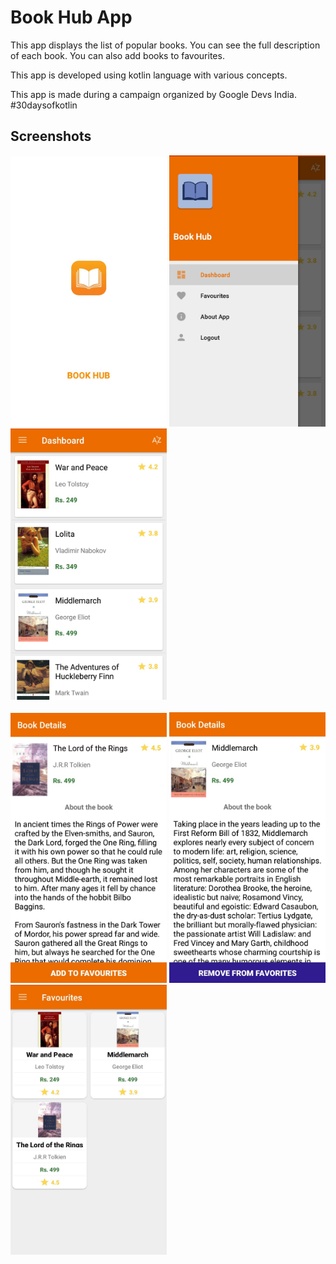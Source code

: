 # Book Hub App

This app displays the list of popular books. You can see the full description of each book. You can also add books to favourites.

This app is developed using kotlin language with various concepts.

This app is made during a campaign organized by Google Devs India. #30daysofkotlin
<br>
## Screenshots

<p> 
  <img src="/Screenshots/book hub ss1.jpeg" width="250" /> 
  <img src="/Screenshots/book hub ss3.jpeg" width="250" /> 
<img src="/Screenshots/book hub ss4.jpeg" width="250" />
  <br><br>
<img src="/Screenshots/book hub ss5.jpeg" width="250" />
<img src="/Screenshots/book hub ss6.jpeg" width="250"/>
<img src="/Screenshots/book hub ss7.jpeg" width="250" />
</p>
